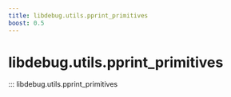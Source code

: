 ```yaml
---
title: libdebug.utils.pprint_primitives
boost: 0.5
---
```

# libdebug.utils.pprint_primitives
::: libdebug.utils.pprint_primitives
